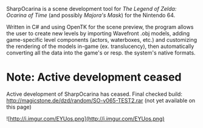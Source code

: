SharpOcarina is a scene development tool for _The Legend of Zelda: Ocarina of Time_ (and possibly _Majora's Mask_) for the Nintendo 64.

Written in C# and using OpenTK for the scene preview, the program allows the user to create new levels by importing Wavefront .obj models, adding game-specific level components (actors, waterboxes, etc.) and customizing the rendering of the models in-game (ex. translucency), then automatically converting all the data into the game's or resp. the system's native formats.

# Note: Active development ceased #

Active development of SharpOcarina has ceased. Final checked build: http://magicstone.de/dzd/random/SO-v065-TEST2.rar (not yet available on this page)

![http://i.imgur.com/EYUos.png](http://i.imgur.com/EYUos.png)